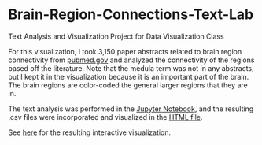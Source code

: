 # Brain-Region-Connections-Text-Lab
Text Analysis and Visualization Project for Data Visualization Class

For this visualization, I took 3,150 paper abstracts related to brain region connectivity from [pubmed.gov](https://www.ncbi.nlm.nih.gov/pubmed/) and analyzed the connectivity of the regions based off the literature. Note that the medula term was not in any abstracts, but I kept it in the visualization because it is an important part of the brain. The brain regions are color-coded the general larger regions that they are in.

The text analysis was performed in the [Jupyter Notebook](Text.ipynb), and the resulting .csv files were incorporated and visualized in the [HTML file](index.html). 

See [here](https://sarmxzh.github.io/Brain-Region-Connections-Text-Lab/) for the resulting interactive visualization. 
